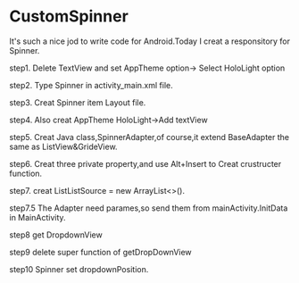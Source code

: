 # CustomSpinner
It's such a nice jod to write code for Android.Today I creat a responsitory for Spinner.

step1.  Delete TextView and set AppTheme option-> Select HoloLight option

step2.  Type Spinner in activity_main.xml file.

step3.  Creat Spinner item Layout file.

step4.  Also creat AppTheme HoloLight->Add textView

step5.  Creat Java class,SpinnerAdapter,of course,it extend BaseAdapter the same as ListView&GrideView.

step6.  Creat three private property,and use Alt+Insert to Creat crustructer function.

step7.  creat List<String>ListSource = new ArrayList<>().

step7.5 The Adapter need parames,so send them from mainActivity.InitData in MainActivity.

step8   get DropdownView

step9   delete super function of getDropDownView

step10  Spinner set dropdownPosition.
